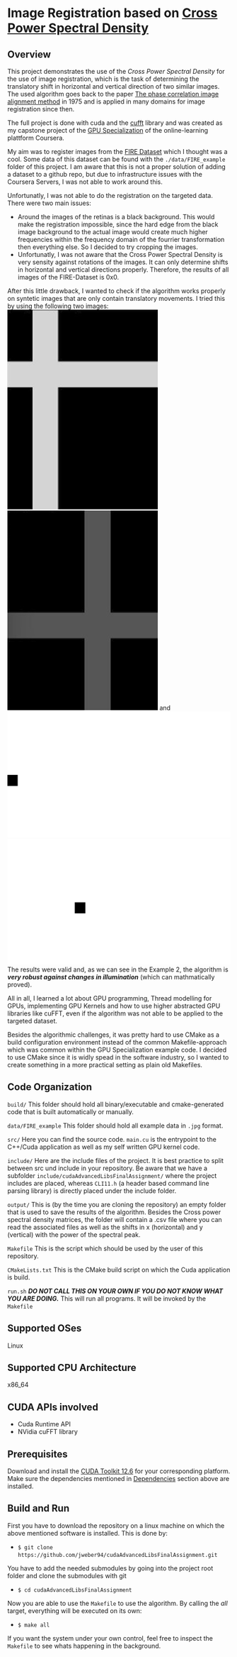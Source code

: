 # Image Registration based on [Cross Power Spectral Density](https://en.wikipedia.org/wiki/Spectral_density#Cross_power_spectral_density)

## Overview
This project demonstrates the use of the _Cross Power Spectral Density_ for the use of image registration, which is the task of determining the translatory shift in horizontal and vertical direction of two similar images. The used algorithm goes back to the paper [The phase correlation image alignment method](http://boutigny.free.fr/Astronomie/AstroSources/Kuglin-Hines.pdf) in 1975 and is applied in many domains for image registration since then.

The full project is done with cuda and the [cufft](https://developer.nvidia.com/cufft) library and was created as my capstone project of the [GPU Specialization](https://www.coursera.org/specializations/gpu-programming) of the online-learning plattform Coursera.

My aim was to register images from the [FIRE Dataset](https://projects.ics.forth.gr/cvrl/fire/) which I thought was a cool. Some data of this dataset can be found with the `./data/FIRE_example` folder of this project. I am aware that this is not a proper solution of adding a dataset to a github repo, but due to infrastructure issues with the Coursera Servers, I was not able to work around this.

Unfortunatly, I was not able to do the registration on the targeted data. There were two main issues:
* Around the images of the retinas is a black background. This would make the registration impossible, since the hard edge from the black image background to the actual image would create much higher frequencies within the frequency domain of the fourrier transformation then everything else. So I decided to try cropping the images.
* Unfortunatly, I was not aware that the Cross Power Spectral Density is very sensity against rotations of the images. It can only determine shifts in horizontal and vertical directions properly. Therefore, the results of all images of the FIRE-Dataset is 0x0.

After this little drawback, I wanted to check if the algorithm works properly on syntetic images that are only contain translatory movements. I tried this by using the following two images:
![alt text](./data/FIRE_example/X0_1.jpg "Example 1 pre shift")
![alt text](./data/FIRE_example/X0_2.jpg "Example 1 aftert shift")
and
![alt text](./data/FIRE_example/X1_1.jpg "Example 2 pre shift")
![alt text](./data/FIRE_example/X1_2.jpg "Example 2 aftert shift")
The results were valid and, as we can see in the Example 2, the algorithm is ***very robust against changes in illumination*** (which can mathmatically proved).

All in all, I learned a lot about GPU programming, Thread modelling for GPUs, implementing GPU Kernels and how to use higher abstracted GPU libraries like cuFFT, even if the algorithm was not able to be applied to the targeted dataset.

Besides the algorithmic challenges, it was pretty hard to use CMake as a build configuration environment instead of the common Makefile-approach which was common within the GPU Specialization example code. I decided to use CMake since it is widly spead in the software industry, so I wanted to create something in a more practical setting as plain old Makefiles.  

## Code Organization
```build/```
This folder should hold all binary/executable and cmake-generated code that is built automatically or manually.

```data/FIRE_example```
This folder should hold all example data in `.jpg` format.

```src/```
Here you can find the source code. `main.cu` is the entrypoint to the C++/Cuda application as well as my self written GPU kernel code.

```include/```
Here are the include files of the project. It is best practice to split between src und include in your repository.
Be aware that we have a subfolder `include/cudaAdvancedLibsFinalAssignment/` where the project includes are placed, whereas `CLI11.h` (a header based command line parsing library) is directly placed under the include folder.

```output/```
This is (by the time you are cloning the repository) an empty folder that is used to save the results of the algorithm. Besides the Cross power spectral density matrices, the folder will contain a .csv file where you can read the associated files as well as the shifts in x (horizontal) and y (vertical) with the power of the spectral peak.

```Makefile```
This is the script which should be used by the user of this repository.

```CMakeLists.txt```
This is the CMake build script on which the Cuda application is build.

```run.sh```
***DO NOT CALL THIS ON YOUR OWN IF YOU DO NOT KNOW WHAT YOU ARE DOING.*** This will run all programs. It will be invoked by the `Makefile`

## Supported OSes
Linux

## Supported CPU Architecture
x86_64

## CUDA APIs involved
* Cuda Runtime API
* NVidia cuFFT library

## Prerequisites
Download and install the [CUDA Toolkit 12.6](https://developer.nvidia.com/cuda-downloads) for your corresponding platform.
Make sure the dependencies mentioned in [Dependencies]() section above are installed.

## Build and Run
First you have to download the repository on a linux machine on which the above mentioned software is installed. This is done by:

* ```$ git clone https://github.com/jweber94/cudaAdvancedLibsFinalAssignment.git```

You have to add the needed submodules by going into the project root folder and clone the submodules with git

* ```$ cd cudaAdvancedLibsFinalAssignment```

Now you are able to use the `Makefile` to use the algorithm. By calling the _all_ target, everything will be executed on its own:

* ```$ make all```

If you want the system under your own control, feel free to inspect the `Makefile` to see whats happening in the background.
